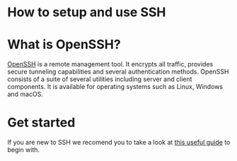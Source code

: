 # How to setup and use SSH

# What is OpenSSH? 

[OpenSSH](https://www.openssh.com/) is a remote management tool. It encrypts all traffic, provides secure tunneling capabilities and several authentication methods. OpenSSH consists of a suite of several utilities including server and client components. It is available for operating systems such as Linux, Windows and macOS.

# Get started

If you are new to SSH we recomend you to take a look at [this useful guide](https://www.youtube.com/watch?v=YS5Zh7KExvE) to begin with.

